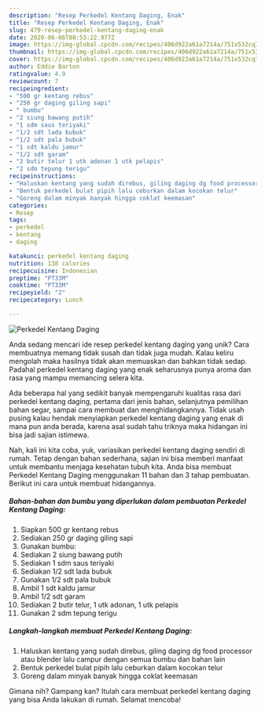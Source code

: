 ```yaml
---
description: "Resep Perkedel Kentang Daging, Enak"
title: "Resep Perkedel Kentang Daging, Enak"
slug: 479-resep-perkedel-kentang-daging-enak
date: 2020-06-06T08:53:22.977Z
image: https://img-global.cpcdn.com/recipes/406d922a61a7214a/751x532cq70/perkedel-kentang-daging-foto-resep-utama.jpg
thumbnail: https://img-global.cpcdn.com/recipes/406d922a61a7214a/751x532cq70/perkedel-kentang-daging-foto-resep-utama.jpg
cover: https://img-global.cpcdn.com/recipes/406d922a61a7214a/751x532cq70/perkedel-kentang-daging-foto-resep-utama.jpg
author: Eddie Barton
ratingvalue: 4.9
reviewcount: 7
recipeingredient:
- "500 gr kentang rebus"
- "250 gr daging giling sapi"
- " bumbu"
- "2 siung bawang putih"
- "1 sdm saus teriyaki"
- "1/2 sdt lada bubuk"
- "1/2 sdt pala bubuk"
- "1 sdt kaldu jamur"
- "1/2 sdt garam"
- "2 butir telur 1 utk adonan 1 utk pelapis"
- "2 sdm tepung terigu"
recipeinstructions:
- "Haluskan kentang yang sudah direbus, giling daging dg food processor atau blender lalu campur dengan semua bumbu dan bahan lain"
- "Bentuk perkedel bulat pipih lalu ceburkan dalam kocokan telur"
- "Goreng dalam minyak banyak hingga coklat keemasan"
categories:
- Resep
tags:
- perkedel
- kentang
- daging

katakunci: perkedel kentang daging 
nutrition: 138 calories
recipecuisine: Indonesian
preptime: "PT33M"
cooktime: "PT33M"
recipeyield: "2"
recipecategory: Lunch

---
```



![Perkedel Kentang Daging](https://img-global.cpcdn.com/recipes/406d922a61a7214a/751x532cq70/perkedel-kentang-daging-foto-resep-utama.jpg)

Anda sedang mencari ide resep perkedel kentang daging yang unik? Cara membuatnya memang tidak susah dan tidak juga mudah. Kalau keliru mengolah maka hasilnya tidak akan memuaskan dan bahkan tidak sedap. Padahal perkedel kentang daging yang enak seharusnya punya aroma dan rasa yang mampu memancing selera kita.

Ada beberapa hal yang sedikit banyak mempengaruhi kualitas rasa dari perkedel kentang daging, pertama dari jenis bahan, selanjutnya pemilihan bahan segar, sampai cara membuat dan menghidangkannya. Tidak usah pusing kalau hendak menyiapkan perkedel kentang daging yang enak di mana pun anda berada, karena asal sudah tahu triknya maka hidangan ini bisa jadi sajian istimewa.




Nah, kali ini kita coba, yuk, variasikan perkedel kentang daging sendiri di rumah. Tetap dengan bahan sederhana, sajian ini bisa memberi manfaat untuk membantu menjaga kesehatan tubuh kita. Anda bisa membuat Perkedel Kentang Daging menggunakan 11 bahan dan 3 tahap pembuatan. Berikut ini cara untuk membuat hidangannya.

<!--inarticleads1-->

##### Bahan-bahan dan bumbu yang diperlukan dalam pembuatan Perkedel Kentang Daging:

1. Siapkan 500 gr kentang rebus
1. Sediakan 250 gr daging giling sapi
1. Gunakan  bumbu:
1. Sediakan 2 siung bawang putih
1. Sediakan 1 sdm saus teriyaki
1. Sediakan 1/2 sdt lada bubuk
1. Gunakan 1/2 sdt pala bubuk
1. Ambil 1 sdt kaldu jamur
1. Ambil 1/2 sdt garam
1. Sediakan 2 butir telur, 1 utk adonan, 1 utk pelapis
1. Gunakan 2 sdm tepung terigu




<!--inarticleads2-->

##### Langkah-langkah membuat Perkedel Kentang Daging:

1. Haluskan kentang yang sudah direbus, giling daging dg food processor atau blender lalu campur dengan semua bumbu dan bahan lain
1. Bentuk perkedel bulat pipih lalu ceburkan dalam kocokan telur
1. Goreng dalam minyak banyak hingga coklat keemasan




Gimana nih? Gampang kan? Itulah cara membuat perkedel kentang daging yang bisa Anda lakukan di rumah. Selamat mencoba!
